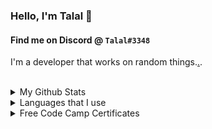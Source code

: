 ### Hello, I'm Talal 👋
#### Find me on Discord @ `Talal#3348`
I'm a developer that works on random things.[.](https://www.freecodecamp.org/talalahmad#:~:text=freeCodeCamp%20Certifications).
<br />
<br />
<details>
  <summary>My Github Stats</summary>
   <img width="100%" alt="Talal's Github Stats" src="https://github-readme-stats.vercel.app/api?username=Ta1al&show_icons=true&hide_border=true&theme=tokyonight&count_private=true?theme=radical" />
</details>

<details>
  <summary>Languages that I use</summary>
  <img width="100%" alt="Top Langauges" src="https://github-readme-stats.vercel.app/api/top-langs/?username=Ta1al&theme=tokyonight&count_private=true&hide_border=true" />
</details>

<details>
  <summary>Free Code Camp Certificates</summary>
  <img align="center" alt="WebDevCert" src="https://user-images.githubusercontent.com/43641182/138561865-417ddd6e-faee-4236-8926-0b9c1ae331f1.png" />
  <img align="center" alt="JSDevCert" src="https://user-images.githubusercontent.com/43641182/138561989-8117a879-b3cf-45a5-877d-1d2b734de770.png" />
  <img align="center" alt="FrontEndDevCert" src="https://user-images.githubusercontent.com/43641182/147214137-657d9260-b259-40e0-ac6e-0a047abf6b11.png" />
</details>

